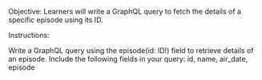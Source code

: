 Objective: Learners will write a GraphQL query to fetch the details of a specific episode using its ID.

Instructions:

Write a GraphQL query using the episode(id: ID!) field to retrieve details of an episode.
Include the following fields in your query: id, name, air_date, episode